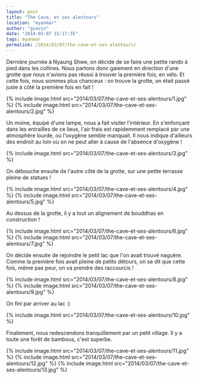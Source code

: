 ```yaml
---
layout: post
title: "The Cave, et ses alentours"
location: "myanmar"
author: "gsavin"
date: "2014-03-07 15:17:35"
tags: myanmar
permalink: /2014/03/07/the-cave-et-ses-alentours/
---
```

Dernière journée à Nyaung Shwe, on décide de se faire une petite rando à pied dans les collines. Nous partons donc gaiement en direction d'une grotte que nous n'avions pas réussi à trouver la première fois, en vélo. Et cette fois, nous sommes plus chanceux : on trouve la grotte, on était passé juste à côté la première fois en fait !

{% include image.html src="2014/03/07/the-cave-et-ses-alentours/1.jpg" %}
{% include image.html src="2014/03/07/the-cave-et-ses-alentours/2.jpg" %}

Un moine, équipé d'une lampe, nous a fait visiter l'intérieur. En s'enfonçant dans les entrailles de ce lieux, l'air frais est rapidemment remplacé par une atmosphère lourde, où l'oxygène semble manquait. Il nous indique d'ailleurs des endroit au loin où on ne peut aller à cause de l'absence d'oxygène !

{% include image.html src="2014/03/07/the-cave-et-ses-alentours/3.jpg" %}

On débouche ensuite de l'autre côté de la grotte, sur une petite terrasse pleine de statues !

{% include image.html src="2014/03/07/the-cave-et-ses-alentours/4.jpg" %}
{% include image.html src="2014/03/07/the-cave-et-ses-alentours/5.jpg" %}

Au dessus de la grotte, il y a tout un alignement de bouddhas en construction !

{% include image.html src="2014/03/07/the-cave-et-ses-alentours/6.jpg" %}
{% include image.html src="2014/03/07/the-cave-et-ses-alentours/7.jpg" %}

On décide ensuite de rejoindre le petit lac que l'on avait trouvé naguère. Comme la première fois avait pleine de petits détours, on se dit que cette fois, même pas peur, on va prendre des raccourcis !

{% include image.html src="2014/03/07/the-cave-et-ses-alentours/8.jpg" %}
{% include image.html src="2014/03/07/the-cave-et-ses-alentours/9.jpg" %}

On fini par arriver au lac :)

{% include image.html src="2014/03/07/the-cave-et-ses-alentours/10.jpg" %}

Finalement, nous redescendons tranquillement par un petit village. Il y a toute une forêt de bambous, c'est superbe.

{% include image.html src="2014/03/07/the-cave-et-ses-alentours/11.jpg" %}
{% include image.html src="2014/03/07/the-cave-et-ses-alentours/12.jpg" %}
{% include image.html src="2014/03/07/the-cave-et-ses-alentours/13.jpg" %}
